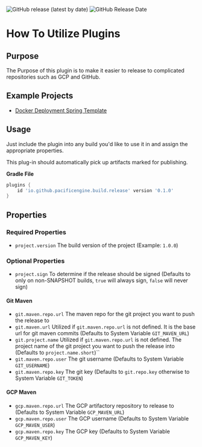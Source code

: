 ![GitHub release (latest by date)](https://img.shields.io/github/v/release/PacificEngine/build?style=flat-square)
![GitHub Release Date](https://img.shields.io/github/release-date/PacificEngine/build?label=last%20release&style=flat-square)

# How To Utilize Plugins
## Purpose
The Purpose of this plugin is to make it easier to release to complicated repositories such as GCP and GitHub.

## Example Projects
* [Docker Deployment Spring Template](https://github.com/PacificEngine/DockerDeployment/blob/main/api/build.gradle)

## Usage
Just include the plugin into any build you'd like to use it in and assign the appropriate properties.

This plug-in should automatically pick up artifacts marked for publishing. 

__Gradle File__
```groovy
plugins {
    id 'io.github.pacificengine.build.release' version '0.1.0'
}
```

## Properties
### Required Properties
* `project.version` The build version of the project (Example: `1.0.0`)

### Optional Properties
* `project.sign` To determine if the release should be signed (Defaults to only on non-SNAPSHOT builds, `true` will always sign, `false` will never sign)

#### Git Maven
* `git.maven.repo.url` The maven repo for the git project you want to push the release to
* `git.maven.url` Utilized if `git.maven.repo.url` is not defined. It is the base url for git maven commits (Defaults to System Variable `GIT_MAVEN_URL`)
* `git.project.name` Utilized if `git.maven.repo.url` is not defined. The project name of the git project you want to push the release into (Defaults to `project.name.short`)``
* `git.maven.repo.user` The git username (Defaults to System Variable `GIT_USERNAME`)
* `git.maven.repo.key` The git key (Defaults to `git.repo.key` otherwise to System Variable `GIT_TOKEN`)

#### GCP Maven
* `gcp.maven.repo.url` The GCP artifactory repository to release to (Defaults to System Variable `GCP_MAVEN_URL`)
* `gcp.maven.repo.user` The GCP username (Defaults to System Variable `GCP_MAVEN_USER`)
* `gcp.maven.repo.key` The GCP key (Defaults to System Variable `GCP_MAVEN_KEY`)
